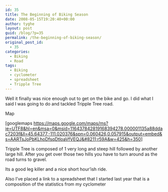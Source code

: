 ```yaml
---
id: 35
title: The Beginning of Biking Season
date: 2008-05-15T19:20:40+00:00
author: tyghe
layout: post
guid: /blog/?p=35
permalink: /the-beginning-of-biking-season/
original_post_id:
  - 35
categories:
  - Biking
  - Road
tags:
  - Biking
  - cyclometer
  - spreadsheet
  - Tripple Tree
---
```

Well it finally was nice enough out to get on the bike and go. I did what I said I was going to do and tackled Tripple Tree road.
  
Map
  
[googlemaps https://maps.google.com/maps/ms?ie=UTF8&hl=en&msa=0&msid=116437842819168394278.000001135a88ddac7203f&ll=45.64377,-111.020376&spn=0.060426,0.057915&output=embed&s=AARTsJoPbKLhoDfsqDtloaVfVEQJ&#8211;r59A&w=425&h=350]

Tripple Tree is composed of 1 very long and steep hill followed by another large hill. After you get over those two hills you have to turn around as the road turns to gravel.

Its a good leg killer and a nice short hour&#8217;ish ride.

Also I&#8217;ve placed a link to a spreadsheet that I started last year that is a composition of the statistics from my cyclometer
